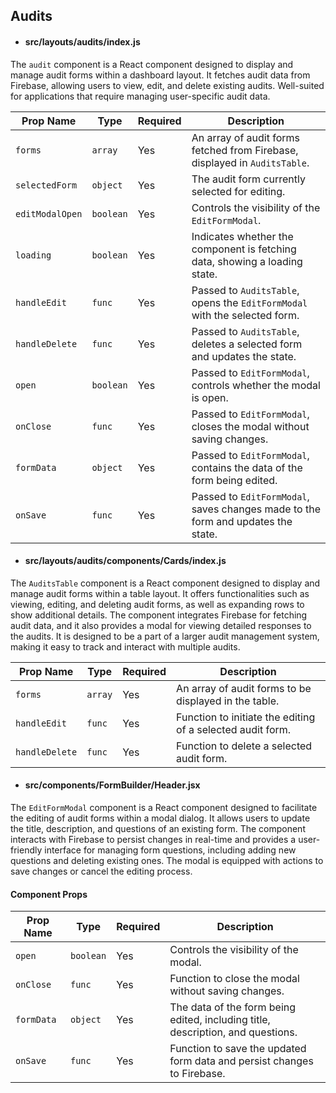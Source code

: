 ## Audits

* #### src/layouts/audits/index.js
The `audit` component is a React component designed to display and manage audit forms within a dashboard layout. It fetches audit data from Firebase, allowing users to view, edit, and delete existing audits. Well-suited for applications that require managing user-specific audit data.

| Prop Name      | Type     | Required | Description                                                                      |
|----------------|----------|----------|----------------------------------------------------------------------------------|
| `forms`        | `array`     | Yes      | An array of audit forms fetched from Firebase, displayed in `AuditsTable`.       |
| `selectedForm` | `object`   | Yes      | The audit form currently selected for editing.                                   |
| `editModalOpen`| `boolean`  | Yes      | Controls the visibility of the `EditFormModal`.                                  |
| `loading`      | `boolean`  | Yes      | Indicates whether the component is fetching data, showing a loading state.       |
| `handleEdit`   | `func` | Yes      | Passed to `AuditsTable`, opens the `EditFormModal` with the selected form.       |
| `handleDelete` | `func` | Yes      | Passed to `AuditsTable`, deletes a selected form and updates the state.          |
| `open`         | `boolean`  | Yes      | Passed to `EditFormModal`, controls whether the modal is open.                   |
| `onClose`      | `func` | Yes      | Passed to `EditFormModal`, closes the modal without saving changes.              |
| `formData`     | `object`  | Yes      | Passed to `EditFormModal`, contains the data of the form being edited.           |
| `onSave`       | `func` | Yes      | Passed to `EditFormModal`, saves changes made to the form and updates the state. |

* #### src/layouts/audits/components/Cards/index.js
The `AuditsTable` component is a React component designed to display and manage audit forms within a table layout. It offers functionalities such as viewing, editing, and deleting audit forms, as well as expanding rows to show additional details. The component integrates Firebase for fetching audit data, and it also provides a modal for viewing detailed responses to the audits. It is designed to be a part of a larger audit management system, making it easy to track and interact with multiple audits.

| Prop Name    | Type     | Required | Description                                                                      |
|--------------|----------|----------|----------------------------------------------------------------------------------|
| `forms`      | `array`    | Yes      | An array of audit forms to be displayed in the table.                             |
| `handleEdit` | `func` | Yes      | Function to initiate the editing of a selected audit form.                        |
| `handleDelete`| `func`| Yes      | Function to delete a selected audit form.                                         |

* #### src/components/FormBuilder/Header.jsx
The `EditFormModal` component is a React component designed to facilitate the editing of audit forms within a modal dialog. It allows users to update the title, description, and questions of an existing form. The component interacts with Firebase to persist changes in real-time and provides a user-friendly interface for managing form questions, including adding new questions and deleting existing ones. The modal is equipped with actions to save changes or cancel the editing process.

#### Component Props

| Prop Name  | Type     | Required | Description                                                                      |
|------------|----------|----------|----------------------------------------------------------------------------------|
| `open`     | `boolean`  | Yes      | Controls the visibility of the modal.                                            |
| `onClose`  | `func` | Yes      | Function to close the modal without saving changes.                              |
| `formData` | `object`   | Yes      | The data of the form being edited, including title, description, and questions.  |
| `onSave`   | `func` | Yes      | Function to save the updated form data and persist changes to Firebase.          |
